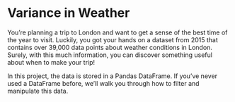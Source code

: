 # Variance in Weather

You’re planning a trip to London and want to get a sense of the best time of the year to visit. Luckily, you got your hands on a dataset from 2015 that contains over 39,000 data points about weather conditions in London. Surely, with this much information, you can discover something useful about when to make your trip!

In this project, the data is stored in a Pandas DataFrame. If you’ve never used a DataFrame before, we’ll walk you through how to filter and manipulate this data.
